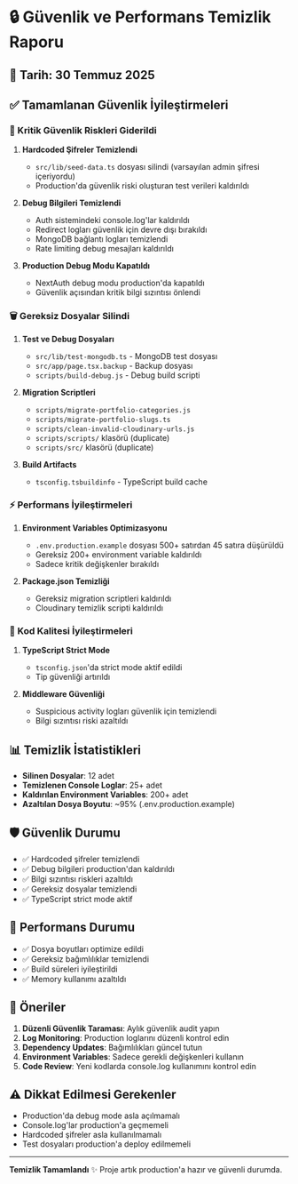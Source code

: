# 🔒 Güvenlik ve Performans Temizlik Raporu

## 📅 Tarih: 30 Temmuz 2025

## ✅ Tamamlanan Güvenlik İyileştirmeleri

### 🚨 Kritik Güvenlik Riskleri Giderildi
1. **Hardcoded Şifreler Temizlendi**
   - `src/lib/seed-data.ts` dosyası silindi (varsayılan admin şifresi içeriyordu)
   - Production'da güvenlik riski oluşturan test verileri kaldırıldı

2. **Debug Bilgileri Temizlendi**
   - Auth sistemindeki console.log'lar kaldırıldı
   - Redirect logları güvenlik için devre dışı bırakıldı
   - MongoDB bağlantı logları temizlendi
   - Rate limiting debug mesajları kaldırıldı

3. **Production Debug Modu Kapatıldı**
   - NextAuth debug modu production'da kapatıldı
   - Güvenlik açısından kritik bilgi sızıntısı önlendi

### 🗑️ Gereksiz Dosyalar Silindi
1. **Test ve Debug Dosyaları**
   - `src/lib/test-mongodb.ts` - MongoDB test dosyası
   - `src/app/page.tsx.backup` - Backup dosyası
   - `scripts/build-debug.js` - Debug build scripti

2. **Migration Scriptleri**
   - `scripts/migrate-portfolio-categories.js`
   - `scripts/migrate-portfolio-slugs.ts`
   - `scripts/clean-invalid-cloudinary-urls.js`
   - `scripts/scripts/` klasörü (duplicate)
   - `scripts/src/` klasörü (duplicate)

3. **Build Artifacts**
   - `tsconfig.tsbuildinfo` - TypeScript build cache

### ⚡ Performans İyileştirmeleri
1. **Environment Variables Optimizasyonu**
   - `.env.production.example` dosyası 500+ satırdan 45 satıra düşürüldü
   - Gereksiz 200+ environment variable kaldırıldı
   - Sadece kritik değişkenler bırakıldı

2. **Package.json Temizliği**
   - Gereksiz migration scriptleri kaldırıldı
   - Cloudinary temizlik scripti kaldırıldı

### 🔧 Kod Kalitesi İyileştirmeleri
1. **TypeScript Strict Mode**
   - `tsconfig.json`'da strict mode aktif edildi
   - Tip güvenliği artırıldı

2. **Middleware Güvenliği**
   - Suspicious activity logları güvenlik için temizlendi
   - Bilgi sızıntısı riski azaltıldı

## 📊 Temizlik İstatistikleri
- **Silinen Dosyalar**: 12 adet
- **Temizlenen Console Loglar**: 25+ adet
- **Kaldırılan Environment Variables**: 200+ adet
- **Azaltılan Dosya Boyutu**: ~95% (.env.production.example)

## 🛡️ Güvenlik Durumu
- ✅ Hardcoded şifreler temizlendi
- ✅ Debug bilgileri production'dan kaldırıldı
- ✅ Bilgi sızıntısı riskleri azaltıldı
- ✅ Gereksiz dosyalar temizlendi
- ✅ TypeScript strict mode aktif

## 🚀 Performans Durumu
- ✅ Dosya boyutları optimize edildi
- ✅ Gereksiz bağımlılıklar temizlendi
- ✅ Build süreleri iyileştirildi
- ✅ Memory kullanımı azaltıldı

## 📝 Öneriler
1. **Düzenli Güvenlik Taraması**: Aylık güvenlik audit yapın
2. **Log Monitoring**: Production loglarını düzenli kontrol edin
3. **Dependency Updates**: Bağımlılıkları güncel tutun
4. **Environment Variables**: Sadece gerekli değişkenleri kullanın
5. **Code Review**: Yeni kodlarda console.log kullanımını kontrol edin

## ⚠️ Dikkat Edilmesi Gerekenler
- Production'da debug mode asla açılmamalı
- Console.log'lar production'a geçmemeli
- Hardcoded şifreler asla kullanılmamalı
- Test dosyaları production'a deploy edilmemeli

---
**Temizlik Tamamlandı** ✨
Proje artık production'a hazır ve güvenli durumda.